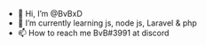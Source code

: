 - 👋 Hi, I’m @BvBxD
- 🌱 I’m currently learning js, node js, Laravel & php 
- 📫 How to reach me BvB#3991 at discord

<!---
BvBxD/BvBxD is a ✨ special ✨ repository because its `README.md` (this file) appears on your GitHub profile.
You can click the Preview link to take a look at your changes.
--->
